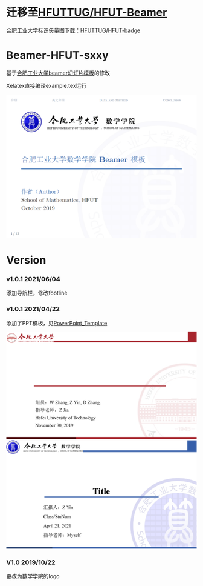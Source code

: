# 迁移至[HFUTTUG/HFUT-Beamer](https://github.com/HFUTTUG/HFUT-Beamer)

合肥工业大学标识矢量图下载：[HFUTTUG/HFUT-badge](https://github.com/HFUTTUG/HFUT-badge)

# Beamer-HFUT-sxxy
基于[合肥工业大学beamer幻灯片模板](https://github.com/sxhfut/Beamer-HFUT)的修改

Xelatex直接编译example.tex运行

![Beamer-HFUT-sxxy](https://github.com/LaureatePoet/Beamer-HFUT-sxxy/blob/master/figures/Beamer-HFUT-sxxy.png)

# Version
### v1.0.1 2021/06/04
添加导航栏，修改footline

### v1.0.1 2021/04/22
添加了PPT模板，见[PowerPoint_Template](https://github.com/LaureatePoet/Beamer-HFUT-sxxy/tree/master/PowerPoint_Template)

![PPT-HFUT](https://github.com/LaureatePoet/Beamer-HFUT-sxxy/blob/master/figures/PPT-HFUT.png)
![PPT-HFUT-sxxy](https://github.com/LaureatePoet/Beamer-HFUT-sxxy/blob/master/figures/PPT-HFUT-sxxy.png)

### V1.0 2019/10/22

更改为数学学院的logo